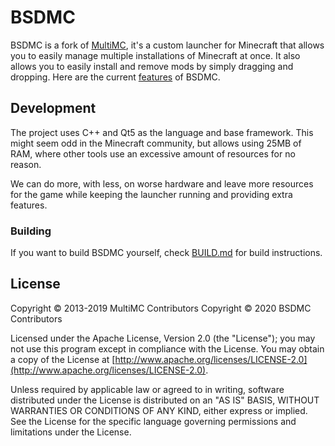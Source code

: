 BSDMC
=========

BSDMC is a fork of [MultiMC](https://github.com/MultiMC/MultiMC5), it's a custom launcher for Minecraft that allows you to easily manage multiple installations of Minecraft at once. It also allows you to easily install and remove mods by simply dragging and dropping. Here are the current [features](https://github.com/Syping/BSDMC/wiki#features) of BSDMC.


## Development
The project uses C++ and Qt5 as the language and base framework. This might seem odd in the Minecraft community, but allows using 25MB of RAM, where other tools use an excessive amount of resources for no reason.

We can do more, with less, on worse hardware and leave more resources for the game while keeping the launcher running and providing extra features.

### Building
If you want to build BSDMC yourself, check [BUILD.md](BUILD.md) for build instructions.

## License
Copyright &copy; 2013-2019 MultiMC Contributors
Copyright &copy; 2020 BSDMC Contributors

Licensed under the Apache License, Version 2.0 (the "License"); you may not use this program except in compliance with the License. You may obtain a copy of the License at [http://www.apache.org/licenses/LICENSE-2.0](http://www.apache.org/licenses/LICENSE-2.0).

Unless required by applicable law or agreed to in writing, software distributed under the License is distributed on an "AS IS" BASIS, WITHOUT WARRANTIES OR CONDITIONS OF ANY KIND, either express or implied. See the License for the specific language governing permissions and limitations under the License.
